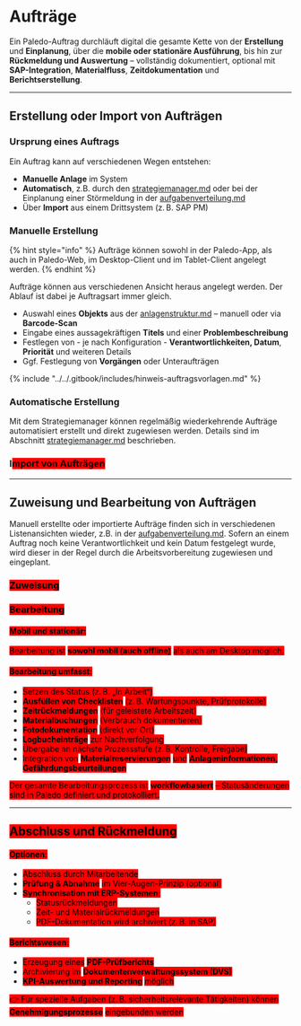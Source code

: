 # Aufträge

Ein Paledo-Auftrag durchläuft digital die gesamte Kette von der **Erstellung** und **Einplanung**, über die **mobile oder stationäre Ausführung**, bis hin zur **Rückmeldung und Auswertung** – vollständig dokumentiert, optional mit **SAP-Integration**, **Materialfluss**, **Zeitdokumentation** und **Berichtserstellung**.

***

## Erstellung oder Import von Aufträgen

### Ursprung eines Auftrags

Ein Auftrag kann auf verschiedenen Wegen entstehen:

* **Manuelle Anlage** im System&#x20;
* **Automatisch**, z.B. durch den [strategiemanager.md](strategiemanager.md "mention") oder bei der Einplanung einer Störmeldung in der [aufgabenverteilung.md](../aufgaben/aufgabenverteilung.md "mention")
* Über **Import** aus einem Drittsystem (z. B. SAP PM)

### Manuelle Erstellung

{% hint style="info" %}
Aufträge können sowohl in der Paledo-App, als auch in Paledo-Web, im Desktop-Client und im Tablet-Client angelegt werden.
{% endhint %}

Aufträge können aus verschiedenen Ansicht heraus angelegt werden. Der Ablauf ist dabei je Auftragsart immer gleich.

* Auswahl eines **Objekts** aus der [anlagenstruktur.md](../anlagenverwaltung/anlagenstruktur.md "mention") – manuell oder via **Barcode-Scan**
* Eingabe eines aussagekräftigen **Titels** und einer **Problembeschreibung**
* Festlegen von - je nach Konfiguration - **Verantwortlichkeiten, Datum**, **Priorität** und weiteren Details
* Ggf. Festlegung von **Vorgängen** oder Unteraufträgen&#x20;

{% include "../../.gitbook/includes/hinweis-auftragsvorlagen.md" %}

### Automatische Erstellung

Mit dem Strategiemanager können regelmäßig wiederkehrende Aufträge automatisiert erstellt und direkt zugewiesen werden. Details sind im Abschnitt [strategiemanager.md](strategiemanager.md "mention") beschrieben.&#x20;

### I<mark style="background-color:red;">mport von Aufträgen</mark>

***

## Zuweisung und Bearbeitung von Aufträgen

Manuell erstellte oder importierte Aufträge finden sich in verschiedenen Listenansichten wieder, z.B. in der [aufgabenverteilung.md](../aufgaben/aufgabenverteilung.md "mention"). Sofern an einem Auftrag noch keine Verantwortlichkeit und kein Datum festgelegt wurde, wird dieser in der Regel durch die Arbeitsvorbereitung zugewiesen und eingeplant.

### <mark style="background-color:red;">Zuweisung</mark>

### <mark style="background-color:red;">Bearbeitung</mark>

#### <mark style="background-color:red;">Mobil und stationär:</mark>

<mark style="background-color:red;">Bearbeitung ist</mark> <mark style="background-color:red;"></mark><mark style="background-color:red;">**sowohl mobil (auch offline)**</mark> <mark style="background-color:red;"></mark><mark style="background-color:red;">als auch am Desktop möglich.</mark>

#### <mark style="background-color:red;">Bearbeitung umfasst:</mark>

* <mark style="background-color:red;">Setzen des Status (z. B. „In Arbeit“)</mark>
* <mark style="background-color:red;">**Ausfüllen von Checklisten**</mark> <mark style="background-color:red;"></mark><mark style="background-color:red;">(z. B. Wartungspunkte, Prüfprotokolle)</mark>
* <mark style="background-color:red;">**Zeitrückmeldungen**</mark> <mark style="background-color:red;"></mark><mark style="background-color:red;">(für geleistete Arbeitszeit)</mark>
* <mark style="background-color:red;">**Materialbuchungen**</mark> <mark style="background-color:red;"></mark><mark style="background-color:red;">(Verbrauch dokumentieren)</mark>
* <mark style="background-color:red;">**Fotodokumentation**</mark> <mark style="background-color:red;"></mark><mark style="background-color:red;">(direkt vor Ort)</mark>
* <mark style="background-color:red;">**Logbucheinträge**</mark> <mark style="background-color:red;"></mark><mark style="background-color:red;">zur Nachverfolgung</mark>
* <mark style="background-color:red;">Übergabe an nächste Prozessstufe (z. B. Kontrolle, Freigabe)</mark>
* <mark style="background-color:red;">Integration von</mark> <mark style="background-color:red;"></mark><mark style="background-color:red;">**Materialreservierungen**</mark> <mark style="background-color:red;"></mark><mark style="background-color:red;">und</mark> <mark style="background-color:red;"></mark><mark style="background-color:red;">**Anlageninformationen, Gefährdungsbeurteilungen**</mark>

<mark style="background-color:red;">Der gesamte Bearbeitungsprozess ist</mark> <mark style="background-color:red;"></mark><mark style="background-color:red;">**workflowbasiert**</mark> <mark style="background-color:red;"></mark><mark style="background-color:red;">– Statusänderungen sind in Paledo definiert und protokolliert.</mark>

***

## <mark style="background-color:red;">Abschluss und Rückmeldung</mark>

#### <mark style="background-color:red;">Optionen:</mark>

* <mark style="background-color:red;">Abschluss durch Mitarbeitende</mark>
* <mark style="background-color:red;">**Prüfung & Abnahme**</mark> <mark style="background-color:red;"></mark><mark style="background-color:red;">im Vier-Augen-Prinzip (optional)</mark>
* <mark style="background-color:red;">**Synchronisation mit ERP-Systemen**</mark><mark style="background-color:red;">:</mark>
  * <mark style="background-color:red;">Statusrückmeldungen</mark>
  * <mark style="background-color:red;">Zeit- und Materialrückmeldungen</mark>
  * <mark style="background-color:red;">PDF-Dokumentation wird archiviert (z. B. in SAP)</mark>

#### <mark style="background-color:red;">Berichtswesen:</mark>

* <mark style="background-color:red;">Erzeugung eines</mark> <mark style="background-color:red;"></mark><mark style="background-color:red;">**PDF-Prüfberichts**</mark>
* <mark style="background-color:red;">Archivierung im</mark> <mark style="background-color:red;"></mark><mark style="background-color:red;">**Dokumentenverwaltungssystem (DVS)**</mark>
* <mark style="background-color:red;">**KPI-Auswertung und Reporting**</mark> <mark style="background-color:red;"></mark><mark style="background-color:red;">möglich</mark>

<mark style="background-color:red;">👉 Für spezielle Aufgaben (z. B. sicherheitsrelevante Tätigkeiten) können</mark> <mark style="background-color:red;"></mark><mark style="background-color:red;">**Genehmigungsprozesse**</mark> <mark style="background-color:red;"></mark><mark style="background-color:red;">eingebunden werden</mark>
